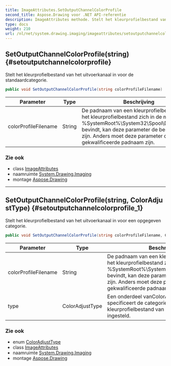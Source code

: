 ```yaml
---
title: ImageAttributes.SetOutputChannelColorProfile
second_title: Aspose.Drawing voor .NET API-referentie
description: ImageAttributes methode. Stelt het kleurprofielbestand van het uitvoerkanaal in voor de standaardcategorie.
type: docs
weight: 210
url: /nl/net/system.drawing.imaging/imageattributes/setoutputchannelcolorprofile/
---
```

## SetOutputChannelColorProfile(string) {#setoutputchannelcolorprofile}

Stelt het kleurprofielbestand van het uitvoerkanaal in voor de standaardcategorie.

```csharp
public void SetOutputChannelColorProfile(string colorProfileFilename)
```

| Parameter | Type | Beschrijving |
| --- | --- | --- |
| colorProfileFilename | String | De padnaam van een kleurprofielbestand. Als het kleurprofielbestand zich in de map %SystemRoot%\System32\Spool\Drivers\Color bevindt, kan deze parameter de bestandsnaam zijn. Anders moet deze parameter de volledig gekwalificeerde padnaam zijn. |

### Zie ook

* class [ImageAttributes](../)
* naamruimte [System.Drawing.Imaging](../../imageattributes/)
* montage [Aspose.Drawing](../../../)

---

## SetOutputChannelColorProfile(string, ColorAdjustType) {#setoutputchannelcolorprofile_1}

Stelt het kleurprofielbestand van het uitvoerkanaal in voor een opgegeven categorie.

```csharp
public void SetOutputChannelColorProfile(string colorProfileFilename, ColorAdjustType type)
```

| Parameter | Type | Beschrijving |
| --- | --- | --- |
| colorProfileFilename | String | De padnaam van een kleurprofielbestand. Als het kleurprofielbestand zich in de map %SystemRoot%\System32\Spool\Drivers\Color bevindt, kan deze parameter de bestandsnaam zijn. Anders moet deze parameter de volledig gekwalificeerde padnaam zijn. |
| type | ColorAdjustType | Een onderdeel vanColorAdjustType dat specificeert de categorie waarvoor het kleurprofielbestand van het uitvoerkanaal is ingesteld. |

### Zie ook

* enum [ColorAdjustType](../../coloradjusttype/)
* class [ImageAttributes](../)
* naamruimte [System.Drawing.Imaging](../../imageattributes/)
* montage [Aspose.Drawing](../../../)


